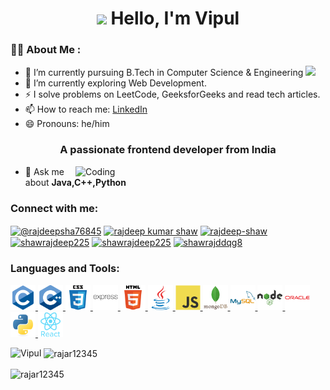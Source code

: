 <div>
  <h1 align="center"> <img src="https://media.giphy.com/media/hvRJCLFzcasrR4ia7z/giphy.gif" width="30px"/>
  Hello, I'm Vipul</h1>
</div>


### 🧑‍💻 About Me :

- 🔭 I’m currently pursuing B.Tech in Computer Science & Engineering <img src="https://media.giphy.com/media/WUlplcMpOCEmTGBtBW/giphy.gif" width="30">
- 🌱 I’m currently exploring Web Development.
- ⚡ I solve problems on LeetCode, GeeksforGeeks and read tech articles.
- 📫 How to reach me: [LinkedIn](https://www.linkedin.com/in/vipul-katale-92a4a3240/)
- 😄 Pronouns: he/him

<h3 align="center">A passionate frontend developer from India</h3>
<img  align="right" alt="Coding" width="400" src="https://media4.giphy.com/media/v1.Y2lkPTc5MGI3NjExZnhlNTBpa2NsNjRrcW9hMWRjNGp6d3MzZW85Y3NnaWZqdnNiaTJrdSZlcD12MV9pbnRlcm5hbF9naWZfYnlfaWQmY3Q9Zw/qgQUggAC3Pfv687qPC/giphy.gif">



- 💬 Ask me about **Java,C++,Python**

<h3 align="left">Connect with me:</h3>
<p align="left">
<a href="" target="blank"><img align="center" src="https://raw.githubusercontent.com/rahuldkjain/github-profile-readme-generator/master/src/images/icons/Social/twitter.svg" alt="@rajdeepsha76845" height="30" width="40" /></a>
<a href="https://www.linkedin.com/in/vipul-katale-92a4a3240/" target="blank"><img align="center" src="https://raw.githubusercontent.com/rahuldkjain/github-profile-readme-generator/master/src/images/icons/Social/linked-in-alt.svg" alt="rajdeep kumar shaw" height="30" width="40" /></a>
<a href="" target="blank"><img align="center" src="https://raw.githubusercontent.com/rahuldkjain/github-profile-readme-generator/master/src/images/icons/Social/stack-overflow.svg" alt="rajdeep-shaw" height="30" width="40" /></a>
<a href="https://www.codechef.com/users/vipulkatale01" target="blank"><img align="center" src="https://cdn.jsdelivr.net/npm/simple-icons@3.1.0/icons/codechef.svg" alt="shawrajdeep225" height="30" width="40" /></a>
<a href="https://leetcode.com/vipulkatale01/" target="blank"><img align="center" src="https://raw.githubusercontent.com/rahuldkjain/github-profile-readme-generator/master/src/images/icons/Social/leet-code.svg" alt="shawrajdeep225" height="30" width="40" /></a>
<a href="https://auth.geeksforgeeks.org/user/vipulkapb0u" target="blank"><img align="center" src="https://raw.githubusercontent.com/rahuldkjain/github-profile-readme-generator/master/src/images/icons/Social/geeks-for-geeks.svg" alt="shawrajddqg8" height="30" width="40" /></a>
</p>

<h3 align="left">Languages and Tools:</h3>


<p align="left"> <a href="https://www.cprogramming.com/" target="_blank" rel="noreferrer"> <img src="https://raw.githubusercontent.com/devicons/devicon/master/icons/c/c-original.svg" alt="c" width="40" height="40"/> </a> <a href="https://www.w3schools.com/cpp/" target="_blank" rel="noreferrer"> <img src="https://raw.githubusercontent.com/devicons/devicon/master/icons/cplusplus/cplusplus-original.svg" alt="cplusplus" width="40" height="40"/> </a> <a href="https://www.w3schools.com/css/" target="_blank" rel="noreferrer"> <img src="https://raw.githubusercontent.com/devicons/devicon/master/icons/css3/css3-original-wordmark.svg" alt="css3" width="40" height="40"/> </a> <a href="https://expressjs.com" target="_blank" rel="noreferrer"> <img src="https://raw.githubusercontent.com/devicons/devicon/master/icons/express/express-original-wordmark.svg" alt="express" width="40" height="40"/> </a> <a href="https://www.w3.org/html/" target="_blank" rel="noreferrer"> <img src="https://raw.githubusercontent.com/devicons/devicon/master/icons/html5/html5-original-wordmark.svg" alt="html5" width="40" height="40"/> </a> <a href="https://www.java.com" target="_blank" rel="noreferrer"> <img src="https://raw.githubusercontent.com/devicons/devicon/master/icons/java/java-original.svg" alt="java" width="40" height="40"/> </a> <a href="https://developer.mozilla.org/en-US/docs/Web/JavaScript" target="_blank" rel="noreferrer"> <img src="https://raw.githubusercontent.com/devicons/devicon/master/icons/javascript/javascript-original.svg" alt="javascript" width="40" height="40"/> </a> <a href="https://www.mongodb.com/" target="_blank" rel="noreferrer"> <img src="https://raw.githubusercontent.com/devicons/devicon/master/icons/mongodb/mongodb-original-wordmark.svg" alt="mongodb" width="40" height="40"/> </a> <a href="https://www.mysql.com/" target="_blank" rel="noreferrer"> <img src="https://raw.githubusercontent.com/devicons/devicon/master/icons/mysql/mysql-original-wordmark.svg" alt="mysql" width="40" height="40"/> </a> <a href="https://nodejs.org" target="_blank" rel="noreferrer"> <img src="https://raw.githubusercontent.com/devicons/devicon/master/icons/nodejs/nodejs-original-wordmark.svg" alt="nodejs" width="40" height="40"/> </a> <a href="https://www.oracle.com/" target="_blank" rel="noreferrer"> <img src="https://raw.githubusercontent.com/devicons/devicon/master/icons/oracle/oracle-original.svg" alt="oracle" width="40" height="40"/> </a> <a href="https://www.python.org" target="_blank" rel="noreferrer"> <img src="https://raw.githubusercontent.com/devicons/devicon/master/icons/python/python-original.svg" alt="python" width="40" height="40"/> </a> <a href="https://reactjs.org/" target="_blank" rel="noreferrer"> <img src="https://raw.githubusercontent.com/devicons/devicon/master/icons/react/react-original-wordmark.svg" alt="react" width="40" height="40"/> </a> </p>


<p><img align="left" src="https://github-readme-stats.vercel.app/api/top-langs?username=vipul1066&show_icons=true&locale=en&layout=compact" alt="Vipul" /></p>

<p>&nbsp;<img align="center" src="https://github-readme-stats.vercel.app/api?username=vipul1066&show_icons=true&locale=en" alt="rajar12345" /></p>

<p><img align="center" src="https://github-readme-streak-stats.herokuapp.com/?user=vipul1066&" alt="rajar12345" /></p>
